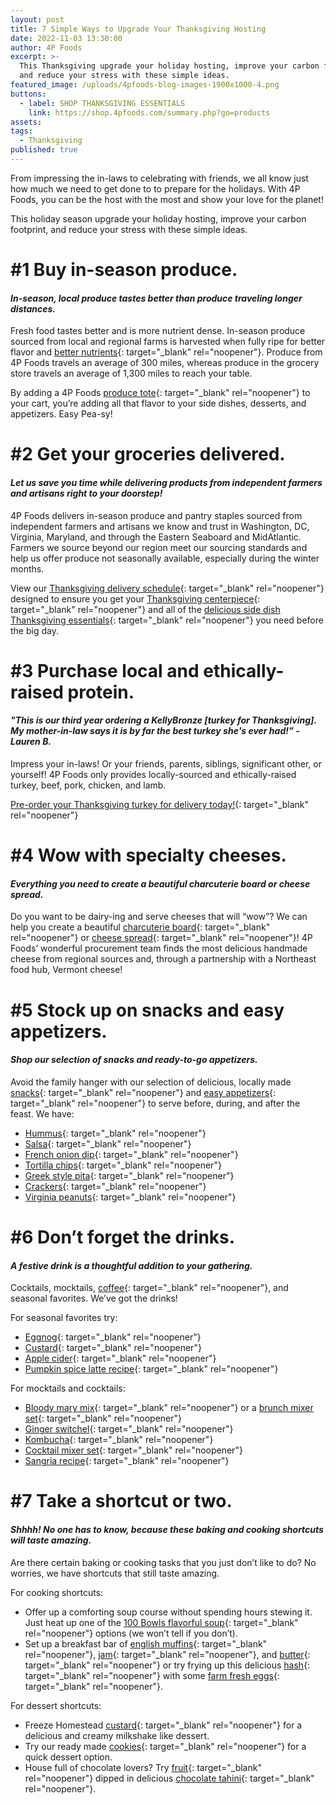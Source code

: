 ```yaml
---
layout: post
title: 7 Simple Ways to Upgrade Your Thanksgiving Hosting
date: 2022-11-03 13:30:00
author: 4P Foods
excerpt: >-
  This Thanksgiving upgrade your holiday hosting, improve your carbon footprint,
  and reduce your stress with these simple ideas.
featured_image: /uploads/4pfoods-blog-images-1900x1000-4.png
buttons:
  - label: SHOP THANKSGIVING ESSENTIALS
    link: https://shop.4pfoods.com/summary.php?go=products
assets:
tags:
  - Thanksgiving
published: true
---
```

From impressing the in-laws to celebrating with friends, we all know just how much we need to get done to to prepare for the holidays. With 4P Foods, you can be the host with the most and show your love for the planet\!

This holiday season upgrade your holiday hosting, improve your carbon footprint, and reduce your stress with these simple ideas.

# **\#1 Buy in-season produce.**

#### *In-season, local produce tastes better than produce traveling longer distances.*

Fresh food tastes better and is more nutrient dense. In-season produce sourced from local and regional farms is harvested when fully ripe for better flavor and [better nutrients](https://www.hopkinsmedicine.org/health/wellness-and-prevention/health-benefits-of-farmers-markets){: target="_blank" rel="noopener"}. Produce from 4P Foods travels an average of 300 miles, whereas produce in the grocery store travels an average of 1,300 miles to reach your table.

By adding a 4P Foods [produce tote](https://shop.4pfoods.com/4p-bags){: target="_blank" rel="noopener"} to your cart, you’re adding all that flavor to your side dishes, desserts, and appetizers. Easy Pea-sy\!

# **\#2 Get your groceries delivered.**

#### *Let us save you time while delivering products from independent farmers and artisans right to your doorstep\!*

4P Foods delivers in-season produce and pantry staples sourced from independent farmers and artisans we know and trust in Washington, DC, Virginia, Maryland, and through the Eastern Seaboard and MidAtlantic. Farmers we source beyond our region meet our sourcing standards and help us offer produce not seasonally available, especially during the winter months.

View our [Thanksgiving delivery schedule](https://4pfoods.com/posts/special-thanksgiving-delivery-schedule/){: target="_blank" rel="noopener"} designed to ensure you get your [Thanksgiving centerpiece](https://shop.4pfoods.com/turkey-pre-order){: target="_blank" rel="noopener"} and all of the [delicious side dish Thanksgiving essentials](https://shop.4pfoods.com/vegetables){: target="_blank" rel="noopener"} you need before the big day.

# **\#3 Purchase local and ethically-raised protein.**

#### *"This is our third year ordering a KellyBronze \[turkey for Thanksgiving\]. My mother-in-law says it is by far the best turkey she's ever had\!” -Lauren B.*

Impress your in-laws\! Or your friends, parents, siblings, significant other, or yourself\! 4P Foods only provides locally-sourced and ethically-raised turkey, beef, pork, chicken, and lamb.

[Pre-order your Thanksgiving turkey for delivery today\!](https://shop.4pfoods.com/turkey-pre-order){: target="_blank" rel="noopener"}

# **\#4 Wow with specialty cheeses.**

#### *Everything you need to create a beautiful charcuterie board or cheese spread.*

Do you want to be dairy-ing and serve cheeses that will “wow”? We can help you create a beautiful [charcuterie board](https://shop.4pfoods.com/product/the-perfect-charcuterie-board){: target="_blank" rel="noopener"} or [cheese spread](https://shop.4pfoods.com/cheese){: target="_blank" rel="noopener"}\! 4P Foods’ wonderful procurement team finds the most delicious handmade cheese from regional sources and, through a partnership with a Northeast food hub, Vermont cheese\!

# **\#5 Stock up on snacks and easy appetizers.**

#### *Shop our selection of snacks and ready-to-go appetizers.*

Avoid the family hanger with our selection of delicious, locally made [snacks](https://shop.4pfoods.com/snacks){: target="_blank" rel="noopener"} and [easy appetizers](https://shop.4pfoods.com/provisions){: target="_blank" rel="noopener"} to serve before, during, and after the feast. We have:

* [Hummus](https://shop.4pfoods.com/summary.php?go=products&amp;search_substring=hummus){: target="_blank" rel="noopener"}
* [Salsa](https://shop.4pfoods.com/summary.php?go=products&amp;search_substring=salsa){: target="_blank" rel="noopener"}
* [French onion dip](https://shop.4pfoods.com/product/french-onion-dip){: target="_blank" rel="noopener"}
* [Tortilla chips](https://shop.4pfoods.com/product/fried-corn-chips-yellow){: target="_blank" rel="noopener"}
* [Greek style pita](https://shop.4pfoods.com/product/greek-style-pita-bread-5-pcs){: target="_blank" rel="noopener"}
* [Crackers](https://shop.4pfoods.com/summary.php?go=products&amp;search_substring=crackers){: target="_blank" rel="noopener"}
* [Virginia peanuts](https://shop.4pfoods.com/summary.php?go=products&amp;search_substring=peanuts){: target="_blank" rel="noopener"}

# **\#6 Don’t forget the drinks.**

#### *A festive drink is a thoughtful addition to your gathering.*

Cocktails, mocktails, [coffee](https://shop.4pfoods.com/summary.php?go=products&amp;search_substring=coffee){: target="_blank" rel="noopener"}, and seasonal favorites. We’ve got the drinks\!

For seasonal favorites try:

* [Eggnog](https://shop.4pfoods.com/product/egg-nog-homestead){: target="_blank" rel="noopener"}
* [Custard](https://shop.4pfoods.com/product/custard-quart){: target="_blank" rel="noopener"}
* [Apple cider](https://shop.4pfoods.com/product/apple-cider){: target="_blank" rel="noopener"}
* [Pumpkin spice latte recipe](https://4pfoods.com/recipes/pumpkin-spice-latte-breakfast-recipe/){: target="_blank" rel="noopener"}

For mocktails and cocktails:

* [Bloody mary mix](https://shop.4pfoods.com/summary.php?go=products&amp;search_substring=bloody%20mary){: target="_blank" rel="noopener"} or a [brunch mixer set](https://shop.4pfoods.com/product/bloody-mary-lovers-gift-set-clone){: target="_blank" rel="noopener"}
* [Ginger switchel](https://shop.4pfoods.com/product/ginger-switchel){: target="_blank" rel="noopener"}
* [Kombucha](https://shop.4pfoods.com/summary.php?go=products&amp;search_substring=kombucha){: target="_blank" rel="noopener"}
* [Cocktail mixer set](https://shop.4pfoods.com/product/house-cocktail-gift-set){: target="_blank" rel="noopener"}
* [Sangria recipe](https://4pfoods.com/recipes/strawberry-sangria-starring-mad-magic-kombucha/){: target="_blank" rel="noopener"}

# \#7 Take a shortcut or two.

#### *Shhhh\! No one has to know, because these baking and cooking shortcuts will taste amazing.*

Are there certain baking or cooking tasks that you just don’t like to do? No worries, we have shortcuts that still taste amazing.

For cooking shortcuts:

* Offer up a comforting soup course without spending hours stewing it. Just heat up one of the [100 Bowls flavorful soup](https://shop.4pfoods.com/summary.php?go=products&amp;search_substring=soup){: target="_blank" rel="noopener"} options (we won’t tell if you don’t).
* Set up a breakfast bar of [english muffins](https://shop.4pfoods.com/product/gf-english-muffin-plain-delicious){: target="_blank" rel="noopener"}, [jam](https://shop.4pfoods.com/summary.php?go=products&amp;search_substring=jam){: target="_blank" rel="noopener"}, and [butter](https://shop.4pfoods.com/butter){: target="_blank" rel="noopener"} or try frying up this delicious [hash](https://shop.4pfoods.com/summary.php?go=products&amp;search_substring=hash){: target="_blank" rel="noopener"} with some [farm fresh eggs](https://shop.4pfoods.com/egg-products){: target="_blank" rel="noopener"}.

For dessert shortcuts:

* Freeze Homestead [custard](https://shop.4pfoods.com/product/custard-quart){: target="_blank" rel="noopener"} for a delicious and creamy milkshake like dessert.
* Try our ready made [cookies](https://shop.4pfoods.com/baked-goods){: target="_blank" rel="noopener"} for a quick dessert option.
* House full of chocolate lovers? Try [fruit](https://shop.4pfoods.com/fruit-produce){: target="_blank" rel="noopener"} dipped in delicious [chocolate tahini](https://shop.4pfoods.com/product/chocolate-sweet-tahini){: target="_blank" rel="noopener"}.